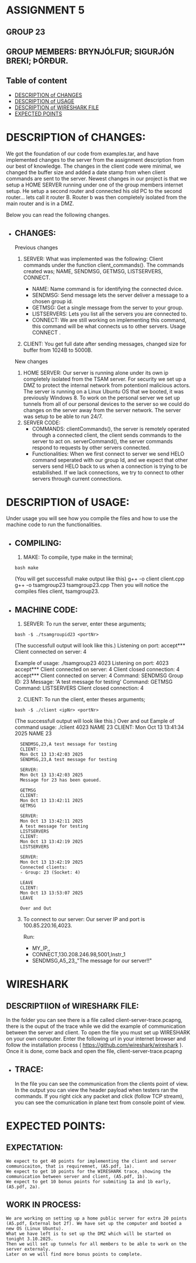 # ASSIGNMENT 5
## GROUP 23
## GROUP MEMBERS: BRYNJÓLFUR; SIGURJÓN BREKI; ÞÓRÐUR.

## Table of content
- [DESCRIPTION of CHANGES](#changes)
- [DESCRIPTION of USAGE](#compiling)
- [DESCRIPTION of WIRESHARK FILE](#trace)
- [EXPECTED POINTS](#expectation)






# DESCRIPTION of CHANGES:
We got the foundation of our code from examples.tar, and have implemented changes to the server from the assignment description from our best of knowledge. The changes in the client code were minimal, we changed the buffer size and added a date stamp from when client commands are sent to the server.
Newest changes in our project is that we setup a HOME SERVER running under one of the group members internet setup. He setup a second router and connected his old PC to the second router... lets call it router B. Router b was then completely isolated from the main router and is in a DMZ. 

Below you can read the following changes.

- ## CHANGES:
    Previous changes
    1. SERVER: What was implemented was the following: Client commands under the function client_commands(). 
    The commands created was; NAME, SENDMSG, GETMSG, LISTSERVERS, CONNECT.
        - NAME: Name command is for identifying the connected dvice.
        - SENDMSG: Send message lets the server deliver a message to a chosen group id. 
        - GETMSG: Get a single message from the server to your group.
        - LISTSERVERS: Lets you list all the servers you are connected to. 
        - CONNECT: We are still working on implementing this command, this command will be what connects us to other servers.
        Usage CONNECT <ip> <port>.

    2. CLIENT: You get full date after sending messages, changed size for buffer from 1024B to 5000B.

    New changes
    1. HOME SERVER: Our server is running alone under its own ip completely isolated from the TSAM server. For security we set up a DMZ to protect the internal network from potentionl malicious actors. The server is running on a Linux Ubuntu OS that we booted, it was previously Windows 8. To work on the personal server we set up tunnels from all of our personal devices to the server so we could do changes on the server away from the server network. The server was setup to be able to run 24/7.
    2. SERVER CODE: 
        - COMMANDS: clientCommands(), the server is remotely operated through a connected client, the client sends commands to the server to act on.  serverCommand(), the server commands respond to requests by other servers connected.
        - Functionalities: When we first connect to server we send HELO command seperated with our group Id, and we expect that other servers send HELO back to us when a connection is trying to be estabilished. If we lack connections, we try to connect to other servers through current connections.


    
    




# DESCRIPTION of USAGE:
Under usage you will see how you compile the files and how to use the machine code to run the functionalities.

- ## COMPILING:

    1. MAKE: To compile, type make in the terminal; 

    ```bash make```

    (You will get successfull make output like this) 
    g++ -o client client.cpp g++ -o tsamgroup23 tsamgroup23.cpp
    Then you will notice the compiles files client, tsamgroup23.

- ## MACHINE CODE:
    1. SERVER: To run the server, enter these arguments; 

    ```bash -$ ./tsamgroupid23 <portNr>```

    (The successfull output will look like this.)
    Listening on port: <portNr>
    accept***
    Client connected on server: 4
    
    Example of usage:
    ./tsamgroup23 4023
    Listening on port: 4023
    accept***
    Client connected on server: 4
    Client closed connection: 4
    accept***
    Client connected on server: 4
    Command: SENDMSG
    Group ID: 23
    Message: 'A test message for testing'
    Command: GETMSG
    Command: LISTSERVERS
    Client closed connection: 4

        

    2. CLIENT: To run the client, enter theses arguments;

    ```bash -$ ./client <ipNr> <portNr>```

    (The successfull output will look like this.)
    Over and out 
    Eample of command usage:
        ./client <redacted> 4023
        NAME 23
        CLIENT:
        Mon Oct 13 13:41:34 2025
        NAME 23

        SENDMSG,23,A test message for testing
        CLIENT:
        Mon Oct 13 13:42:03 2025
        SENDMSG,23,A test message for testing

        SERVER:
        Mon Oct 13 13:42:03 2025
        Message for 23 has been queued.

        GETMSG
        CLIENT:
        Mon Oct 13 13:42:11 2025
        GETMSG

        SERVER:
        Mon Oct 13 13:42:11 2025
        A test message for testing
        LISTSERVERS
        CLIENT:
        Mon Oct 13 13:42:19 2025
        LISTSERVERS

        SERVER:
        Mon Oct 13 13:42:19 2025
        Connected clients:
        - Group: 23 (Socket: 4)

        LEAVE
        CLIENT:
        Mon Oct 13 13:53:07 2025
        LEAVE

        Over and Out


    3. To connect to our server:
        Our server IP and port is 100.85.220.16,4023.
        

        Run: 
        - MY_IP,<your ip>,<your port>
        - CONNECT,130.208.246.98,5001,Instr_1
        - SENDMSG,A5_23,<your groupid>,"The message for our server!!"


# WIRESHARK

## DESCRIPTIION of WIRESHARK FILE:
In the folder you can see there is a file called client-server-trace.pcapng, there is the ouput of the trace while we did the example of communication between the server and client. To open the file you must set up WIRESHARK on your own computer. Enter the following url in your internet browser and follow the installation process ( https://github.com/wireshark/wireshark ). Once it is done, come back and open the file, client-server-trace.pcapng 

- ## TRACE:
    In the file you can see the communication from the clients point of view. 
    In the output you can view the header payload when testers ran the commands. 
    If you right cick any packet and click (follow TCP stream), 
    you can see the comunication in plane text from console point of view.




# EXPECTED POINTS:

## EXPECTATION:
    We expect to get 40 points for implementing the client and server communicaiton, that is requiremnet, (A5.pdf, 1a).
    We expect to get 10 points for the WIRESHARK trace, showing the communication between server and client, (A5.pdf, 1b).
    We expect to get 10 bonus points for submiting 1a and 1b early, (A5.pdf, 2a).

## WORK IN PROCESS:
    We are working on setting up a home public server for extra 20 points (A5.pdf, External bot 2f). We have set up the computer and booted a new OS (Linux Ubuntu).
    What we have left is to set up the DMZ which will be started on tonight 3.10.2025.
    Then we will set up tunnels for all members to be able to work on the server externaly.
    Later on we will find more bonus points to complete.



                





